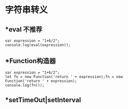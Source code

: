 # 字符串转义

## *eval 不推荐

```-js
var expression = "1+6/2";
console.log(eval(expression));
```

## *Function构造器

```-js
var expression = "1+6/2";
let fn = new Function('return ' + expression);fn = new Function('return ' + expression);
console.log(fn());
```

## *setTimeOut|setInterval
